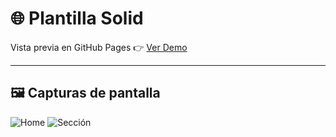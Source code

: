 # 🌐 Plantilla Solid

Vista previa en GitHub Pages 👉 [Ver Demo](https://TU-USUARIO.github.io/solid-template)

---

## 🖼️ Capturas de pantalla

![Home](./screenshots/home.png)
![Sección](./screenshots/section.png)

